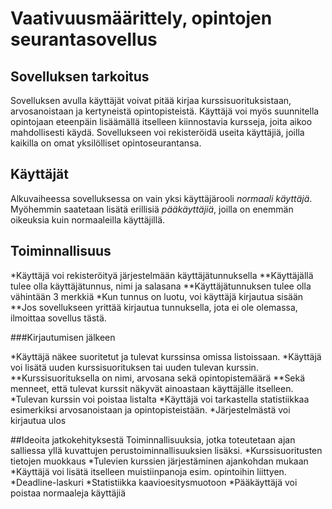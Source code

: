 # Vaativuusmäärittely, opintojen seurantasovellus

## Sovelluksen tarkoitus

Sovelluksen avulla käyttäjät voivat pitää kirjaa kurssisuorituksistaan, arvosanoistaan ja
kertyneistä opintopisteistä. Käyttäjä voi myös suunnitella opintojaan eteenpäin lisäämällä
itselleen kiinnostavia kursseja, joita aikoo mahdollisesti käydä. Sovellukseen voi rekisteröidä
useita käyttäjiä, joilla kaikilla on omat yksilölliset opintoseurantansa.

## Käyttäjät

Alkuvaiheessa sovelluksessa on vain yksi käyttäjärooli _normaali käyttäjä_. Myöhemmin 
saatetaan lisätä erillisiä _pääkäyttäjiä_, joilla on enemmän oikeuksia kuin normaaleilla 
käyttäjillä.

## Toiminnallisuus

*Käyttäjä voi rekisteröityä järjestelmään käyttäjätunnuksella
**Käyttäjällä tulee olla käyttäjätunnus, nimi ja salasana
**Käyttäjätunnuksen tulee olla vähintään 3 merkkiä
*Kun tunnus on luotu, voi käyttäjä kirjautua sisään
**Jos sovellukseen yrittää kirjautua tunnuksella, jota ei ole olemassa, ilmoittaa sovellus
tästä.

###Kirjautumisen jälkeen

*Käyttäjä näkee suoritetut ja tulevat kurssinsa omissa listoissaan.
*Käyttäjä voi lisätä uuden kurssisuorituksen tai uuden tulevan kurssin.
**Kurssisuorituksella on nimi, arvosana sekä opintopistemäärä
**Sekä menneet, että tulevat kurssit näkyvät ainoastaan käyttäjälle itselleen.
*Tulevan kurssin voi poistaa listalta
*Käyttäjä voi tarkastella statistiikkaa esimerkiksi arvosanoistaan ja opintopisteistään.
*Järjestelmästä voi kirjautua ulos

##Ideoita jatkokehityksestä
Toiminnallisuuksia, jotka toteutetaan ajan salliessa yllä kuvattujen perustoiminnallisuuksien
lisäksi.
*Kurssisuoritusten tietojen muokkaus
*Tulevien kurssien järjestäminen ajankohdan mukaan
*Käyttäjä voi lisätä itselleen muistiinpanoja esim. opintoihin liittyen.
*Deadline-laskuri
*Statistiikka kaavioesitysmuotoon
*Pääkäyttäjä voi poistaa normaaleja käyttäjiä
